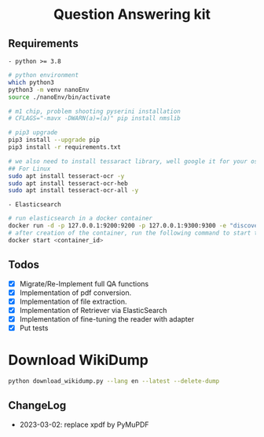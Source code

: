 <div align="center"> 
    <h1>
        Question Answering kit
    </h1>
</div>

## Requirements

    - python >= 3.8

```bash
# python environment
which python3
python3 -m venv nanoEnv
source ./nanoEnv/bin/activate

# m1 chip, problem shooting pyserini installation
# CFLAGS="-mavx -DWARN(a)=(a)" pip install nmslib 

# pip3 upgrade
pip3 install --upgrade pip
pip3 install -r requirements.txt

# we also need to install tessaract library, well google it for your os
## For Linux
sudo apt install tesseract-ocr -y
sudo apt install tesseract-ocr-heb
sudo apt install tesseract-ocr-all -y
```

    - Elasticsearch

```bash
# run elasticsearch in a docker container
docker run -d -p 127.0.0.1:9200:9200 -p 127.0.0.1:9300:9300 -e "discovery.type=single-node" docker.elastic.co/elasticsearch/elasticsearch:7.9.2
# after creation of the container, run the following command to start the container
docker start <container_id>
```

## Todos

- [X] Migrate/Re-Implement full QA functions
- [X] Implementation of pdf conversion.
- [X] Implementation of file extraction.
- [X] Implementation of Retriever via ElasticSearch
- [X] Implementation of fine-tuning the reader with adapter
- [X] Put tests

# Download WikiDump

```bash
python download_wikidump.py --lang en --latest --delete-dump 
```


## ChangeLog

- 2023-03-02: replace xpdf by PyMuPDF
